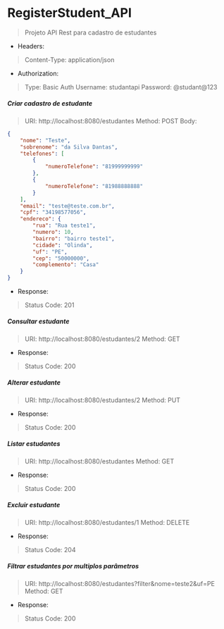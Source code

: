 # RegisterStudent_API

> Projeto API Rest para cadastro de estudantes
- Headers: 
> Content-Type: application/json
- Authorization: 
> Type: Basic Auth
> Username: studantapi
> Password: @studant@123

##### Criar cadastro de estudante
 
> URI: http://localhost:8080/estudantes
> Method: POST
> Body:

```json
{
    "nome": "Teste",
    "sobrenome": "da Silva Dantas",
    "telefones": [
        {
            "numeroTelefone": "81999999999"
        },
        {
            "numeroTelefone": "81988888888"
        }
    ],
    "email": "teste@teste.com.br",
    "cpf": "34198577056",
    "endereco": {
        "rua": "Rua teste1",
        "numero": 10,
        "bairro": "bairro teste1",
        "cidade": "Olinda",
        "uf": "PE",
        "cep": "50000000",
        "complemento": "Casa"
    }
}
```

- Response:
> Status Code: 201

##### Consultar estudante

> URI: http://localhost:8080/estudantes/2
> Method: GET

- Response:
> Status Code: 200

##### Alterar estudante

> URI: http://localhost:8080/estudantes/2
> Method: PUT

- Response:
> Status Code: 200

##### Listar estudantes

> URI: http://localhost:8080/estudantes
> Method: GET

- Response:
> Status Code: 200

##### Excluir estudante

> URI: http://localhost:8080/estudantes/1
> Method: DELETE

- Response:
> Status Code: 204



##### Filtrar estudantes por multiplos parâmetros

> URI: http://localhost:8080/estudantes?filter&nome=teste2&uf=PE
> Method: GET

- Response:
> Status Code: 200
